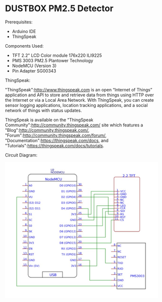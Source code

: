 # DUSTBOX PM2.5 Detector

Prerequisites:
- Arduino IDE
- ThingSpeak

Components Used:
- TFT 2.2" LCD Color module 176x220 ILI9225
- PMS 3003 PM2.5 Plantower Technology
- NodeMCU (Version 3)
- Pin Adapter SG00343

ThingSpeak:

"ThingSpeak":http://www.thingspeak.com is an open “Internet of Things” application and API to store and retrieve data from things using HTTP over the Internet or via a Local Area Network. With ThingSpeak, you can create sensor logging applications, location tracking applications, and a social network of things with status updates.

ThingSpeak is available on the "ThingSpeak Community":http://community.thingspeak.com/ site which features a "Blog":http://community.thingspeak.com/, "Forum":http://community.thingspeak.com/forum/, "Documentation":https://thingspeak.com/docs, and "Tutorials":https://thingspeak.com/docs/tutorials.


 Circuit Diagram:

 ![Schema](doc/images/circuit_diagram.jpg?raw=true=20x)
